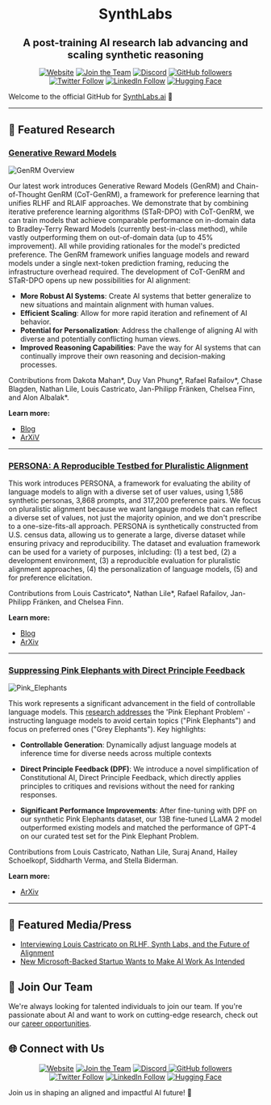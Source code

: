 <h1 align="center">SynthLabs</h1> 
<h2 align="center" style="font-size: 20px; margin-bottom: 4px">A post-training AI research lab advancing and scaling synthetic reasoning</h2> 

<p align="center"> 
  <a href="https://www.synthlabs.ai/"> 
    <img alt="Website" src="https://img.shields.io/badge/Site-synthlabs.ai-ed2dd0?link=https%3A%2F%2Fsynthlabs.ai"/></a>
  <a href="https://jobs.synthlabs.ai/"> 
    <img alt="Join the Team" src="https://img.shields.io/badge/Site-Join the Team-a9def9?link=https%3A%2F%2Fjobs.synthlabs.ai"/></a> 
  <a href="https://discord.gg/46uN42SE6x"> 
    <img alt="Discord" src="https://img.shields.io/discord/1146561125723406438?label=Join%20Discord" /></a> 
  <a href="https://github.com/SynthLabsAI"> 
    <img alt="GitHub followers" src="https://img.shields.io/github/followers/SynthLabsAI?label=Follow%20on%20GitHub&style=social" /></a> 
  <br/> 
  <a href="https://twitter.com/synth_labs"> 
    <img alt="Twitter Follow" src="https://img.shields.io/twitter/follow/synth_labs?style=social" /></a> 
  <a href="https://www.linkedin.com/company/synthlabsai"> 
    <img alt="LinkedIn Follow" src="https://img.shields.io/badge/LinkedIn-Follow-blue" /></a> 
  <a href="https://huggingface.co/SynthLabsAI"> 
    <img alt="Hugging Face" src="https://img.shields.io/badge/Hugging%20Face-Follow-yellow" /></a> 
    <br/> 
</p>

Welcome to the official GitHub for [SynthLabs.ai](https://www.synthlabs.ai/) 👋

---

## 🔬 Featured Research


### [Generative Reward Models](https://www.synthlabs.ai/research/generative-reward-models)

![GenRM Overview](https://www.synthlabs.ai/img/genrm/diagram.png)

Our latest work introduces Generative Reward Models (GenRM) and Chain-of-Thought GenRM (CoT-GenRM), a framework for preference learning that unifies RLHF and RLAIF approaches. We demonstrate that by combining iterative preference learning algorithms (STaR-DPO) with CoT-GenRM, we can train models that achieve comparable performance on in-domain data to Bradley-Terry Reward Models (currently best-in-class method), while vastly outperforming them on out-of-domain data (up to 45\% improvement). All while providing rationales for the model's predicted preference. The GenRM framework unifies language models and reward models under a single next-token prediction framing, reducing the infrastructure overhead required. The development of CoT-GenRM and STaR-DPO opens up new possibilities for AI alignment:

- **More Robust AI Systems**: Create AI systems that better generalize to new situations and maintain alignment with human values.
- **Efficient Scaling**: Allow for more rapid iteration and refinement of AI behavior.
- **Potential for Personalization**: Address the challenge of aligning AI with diverse and potentially conflicting human views.
- **Improved Reasoning Capabilities**: Pave the way for AI systems that can continually improve their own reasoning and decision-making processes.

Contributions from Dakota Mahan\*, Duy Van Phung\*, Rafael Rafailov\*, Chase Blagden, Nathan Lile, Louis Castricato, Jan-Philipp Fränken, Chelsea Finn, and Alon Albalak\*.

**Learn more:**
- [Blog](https://www.synthlabs.ai/research/generative-reward-models)
- [ArXiV](https://arxiv.org/abs/2410.12832)

---

### [PERSONA: A Reproducible Testbed for Pluralistic Alignment](https://www.synthlabs.ai/research/persona)

This work introduces PERSONA, a framework for evaluating the ability of language models to align with a diverse set of user values, using 1,586 synthetic personas, 3,868 prompts, and 317,200 preference pairs. We focus on pluralistic alignment because we want langauge models that can reflect a diverse set of values, not just the majority opinion, and we don't prescribe to a one-size-fits-all approach. PERSONA is synthetically constructed from U.S. census data, allowing us to generate a large, diverse dataset while ensuring privacy and reproducibility. The dataset and evaluation framework can be used for a variety of purposes, inlcluding: (1) a test bed, (2) a development environment, (3) a reproducible evaluation for pluralistic alignment approaches, (4) the personalization of language models, (5) and for preference elicitation.

Contributions from Louis Castricato*, Nathan Lile*, Rafael Rafailov, Jan-Philipp Fränken, and Chelsea Finn.

**Learn more:**
- [Blog](https://www.synthlabs.ai/research/persona)
- [ArXiv](https://arxiv.org/abs/2407.17387)

---

### [Suppressing Pink Elephants with Direct Principle Feedback](https://arxiv.org/abs/2402.07896)

![Pink_Elephants](https://www.synthlabs.ai/img/cacophony.png)

This work represents a significant advancement in the field of controllable language models. This [research addresses](https://arxiv.org/pdf/2402.07896.pdf) the 'Pink Elephant Problem' - instructing language models to avoid certain topics ("Pink Elephants") and focus on preferred ones ("Grey Elephants"). Key highlights:

- **Controllable Generation**: Dynamically adjust language models at inference time for diverse needs across multiple contexts

- **Direct Principle Feedback (DPF)**: We introduce a novel simplification of Constitutional AI, Direct Principle Feedback, which directly applies principles to critiques and revisions without the need for ranking responses.

- **Significant Performance Improvements**: After fine-tuning with DPF on our synthetic Pink Elephants dataset, our 13B fine-tuned LLaMA 2 model outperformed existing models and matched the performance of GPT-4 on our curated test set for the Pink Elephant Problem.

Contributions from Louis Castricato, Nathan Lile, Suraj Anand, Hailey Schoelkopf, Siddharth Verma, and Stella Biderman.

**Learn more:**
- [ArXiv](https://arxiv.org/abs/2402.07896)

---

## 📰 Featured Media/Press

- [Interviewing Louis Castricato on RLHF, Synth Labs, and the Future of Alignment](https://www.interconnects.ai/p/rlhf-interview-1-louis)
- [New Microsoft-Backed Startup Wants to Make AI Work As Intended](https://archive.is/vczUI)

<!--
## 🚀 Open Source Projects [WIP]

WIP; join our [Discord](https://discord.gg/46uN42SE6x) for open science hackathons.

- [Project 1 WIP](/#) - description
-->

## 💼 Join Our Team

We're always looking for talented individuals to join our team. If you're passionate about AI and want to work on cutting-edge research, check out our [career opportunities](https://jobs.synthlabs.ai).

## 🌐 Connect with Us

<!-- Social Shields for SynthLabsAI -->
<p align="center">
<a href="https://www.synthlabs.ai/"><img alt="Website" src="https://img.shields.io/website?up_message=Visit&url=https%3A%2F%2Fwww.synthlabs.ai%2F"/></a> <a href="https://jobs.synthlabs.ai/"> 
    <img alt="Join the Team" src="https://img.shields.io/badge/Site-Join the Team-a9def9?link=https%3A%2F%2Fjobs.synthlabs.ai"/></a>
  <a href="https://discord.gg/46uN42SE6x"> <img alt="Discord" src="https://img.shields.io/discord/1146561125723406438?logo=discord&label=Join%20Discord" /> </a><a href="https://github.com/SynthLabsAI"> <img alt="GitHub followers" src="https://img.shields.io/github/followers/SynthLabsAI?label=Follow%20on%20GitHub&style=social" /></a>
<br/>
<a href="https://twitter.com/synth_labs"> <img alt="Twitter Follow" src="https://img.shields.io/twitter/follow/synth_labs?style=social" /></a> 
<a href="https://www.linkedin.com/company/synthlabsai"><img alt="LinkedIn Follow" src="https://img.shields.io/badge/LinkedIn-Follow-blue" /></a> 
<a href="https://huggingface.co/SynthLabsAI"><img alt="Hugging Face" src="https://img.shields.io/badge/Hugging%20Face-Follow-yellow" /></a>
</p>

Join us in shaping an aligned and impactful AI future! 🤝
